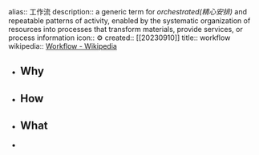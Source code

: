 alias:: 工作流
description:: a generic term for *orchestrated(精心安排)* and repeatable patterns of activity, enabled by the systematic organization of resources into processes that transform materials, provide services, or process information
icon:: ⚙️
created:: [[20230910]]
title:: workflow
wikipedia:: [Workflow - Wikipedia](https://en.wikipedia.org/wiki/Workflow)

- ## Why
- ## How
- ## What
-